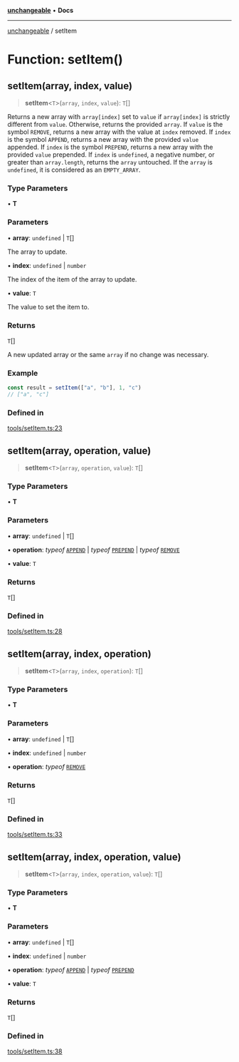 [**unchangeable**](../README.md) • **Docs**

***

[unchangeable](../README.md) / setItem

# Function: setItem()

## setItem(array, index, value)

> **setItem**\<`T`\>(`array`, `index`, `value`): `T`[]

Returns a new array with `array[index]` set to `value` if `array[index]` is strictly different from `value`. Otherwise, returns the provided `array`.
If `value` is the symbol `REMOVE`, returns a new array with the value at `index` removed.
If `index` is the symbol `APPEND`, returns a new array with the provided `value` appended.
If `index` is the symbol `PREPEND`, returns a new array with the provided `value` prepended.
If `index` is `undefined`, a negative number, or greater than `array.length`, returns the `array` untouched.
If the `array` is `undefined`, it is considered as an `EMPTY_ARRAY`.

### Type Parameters

• **T**

### Parameters

• **array**: `undefined` \| `T`[]

The array to update.

• **index**: `undefined` \| `number`

The index of the item of the array to update.

• **value**: `T`

The value to set the item to.

### Returns

`T`[]

A new updated array or the same `array` if no change was necessary.

### Example

```typescript
const result = setItem(["a", "b"], 1, "c")
// ["a", "c"]
```

### Defined in

[tools/setItem.ts:23](https://github.com/nevoland/unchangeable/blob/2c5734c710b944a89a399bf77ff0c911e2c1b47f/lib/tools/setItem.ts#L23)

## setItem(array, operation, value)

> **setItem**\<`T`\>(`array`, `operation`, `value`): `T`[]

### Type Parameters

• **T**

### Parameters

• **array**: `undefined` \| `T`[]

• **operation**: *typeof* [`APPEND`](../variables/APPEND.md) \| *typeof* [`PREPEND`](../variables/PREPEND.md) \| *typeof* [`REMOVE`](../variables/REMOVE.md)

• **value**: `T`

### Returns

`T`[]

### Defined in

[tools/setItem.ts:28](https://github.com/nevoland/unchangeable/blob/2c5734c710b944a89a399bf77ff0c911e2c1b47f/lib/tools/setItem.ts#L28)

## setItem(array, index, operation)

> **setItem**\<`T`\>(`array`, `index`, `operation`): `T`[]

### Type Parameters

• **T**

### Parameters

• **array**: `undefined` \| `T`[]

• **index**: `undefined` \| `number`

• **operation**: *typeof* [`REMOVE`](../variables/REMOVE.md)

### Returns

`T`[]

### Defined in

[tools/setItem.ts:33](https://github.com/nevoland/unchangeable/blob/2c5734c710b944a89a399bf77ff0c911e2c1b47f/lib/tools/setItem.ts#L33)

## setItem(array, index, operation, value)

> **setItem**\<`T`\>(`array`, `index`, `operation`, `value`): `T`[]

### Type Parameters

• **T**

### Parameters

• **array**: `undefined` \| `T`[]

• **index**: `undefined` \| `number`

• **operation**: *typeof* [`APPEND`](../variables/APPEND.md) \| *typeof* [`PREPEND`](../variables/PREPEND.md)

• **value**: `T`

### Returns

`T`[]

### Defined in

[tools/setItem.ts:38](https://github.com/nevoland/unchangeable/blob/2c5734c710b944a89a399bf77ff0c911e2c1b47f/lib/tools/setItem.ts#L38)
